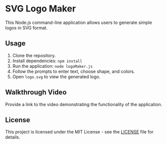 # SVG Logo Maker

This Node.js command-line application allows users to generate simple logos in SVG format.

## Usage

1. Clone the repository.
2. Install dependencies: `npm install`
3. Run the application: `node logoMaker.js`
4. Follow the prompts to enter text, choose shape, and colors.
5. Open `logo.svg` to view the generated logo.

## Walkthrough Video

Provide a link to the video demonstrating the functionality of the application.

## License

This project is licensed under the MIT License - see the [LICENSE](LICENSE) file for details.
